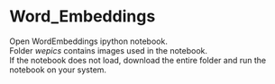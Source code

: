 # Word_Embeddings
Open WordEmbeddings ipython notebook. <br> Folder _wepics_ contains images used in the notebook. <br> If the notebook does not load, download the entire folder and run the notebook on your system.  

